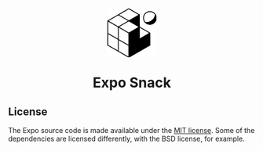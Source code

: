 <!-- Banner Image -->

<h1 align="center">
  <img src="./logo.svg" width="100px" />
  <p align="center">
    Expo Snack
  </p>
</h1>

## License

The Expo source code is made available under the [MIT license](LICENSE). Some of the dependencies are licensed differently, with the BSD license, for example.